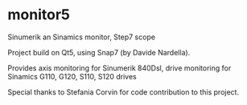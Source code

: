 # monitor5
Sinumerik an Sinamics monitor, Step7 scope


Project build on Qt5, using Snap7 (by Davide Nardella).

Provides axis monitoring for Sinumerik 840Dsl, drive monitoring for Sinamics G110, G120, S110, S120 drives

Special thanks to Stefania Corvin for code contribution to this project.

